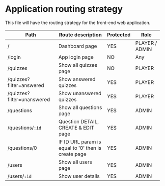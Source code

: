 # Application routing strategy

This file will have the routing strategy for the front-end web application.

|Path   |Route description   |Protected   |Role   |
|---|---|---|---|
|/   |Dashboard page  |YES   |PLAYER / ADMIN   |
|/login   |App login page   |NO   |Any   |
|/quizzes   |Show all quizzes page   |NO   |PLAYER   |
|/quizzes?filter=answered   |Show answered quizzes  |YES   |PLAYER   |
|/quizzes?filter=unanswered   |Show unanswered quizzes   |YES   |PLAYER   |
|/questions   |Show all questions page   |YES   |ADMIN   |
|/questions/`:id`   |Question DETAIL, CREATE & EDIT page   |YES   |ADMIN   |
|/questions/0   |IF ID URL param is equal to '0' then is create page   |YES   |ADMIN   |
|/users   |Show all users page   |YES   |ADMIN   |
|/users/`:id`   |Show user details   |YES   |ADMIN   |
